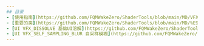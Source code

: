 ```yaml
---
## 目录
- [使用指南](https://github.com/FQMWakeZero/ShaderTools/blob/main/MD/VFXController%20%E8%A7%86%E8%A7%89%E6%8E%A7%E5%88%B6%E5%99%A8%E4%BD%BF%E7%94%A8%E6%8C%87%E5%8D%97.md)
- [重要的类](https://github.com/FQMWakeZero/ShaderTools/blob/main/MD/%E9%87%8D%E8%A6%81%E7%9A%84%E7%B1%BB.md)
- [UI VFX_DISSOLVE 基础UI溶解](https://github.com/FQMWakeZero/ShaderTools/blob/main/MD/UI_VFX_DISSOLVE%20%E5%9F%BA%E7%A1%80UI%E6%BA%B6%E8%A7%A3.md)
- [UI VFX_SELF_SAMPLING_BLUR 自采样模糊](https://github.com/FQMWakeZero/ShaderTools/blob/main/MD/UI%20VFX_SELF_SAMPLING_BLUR%20%E8%87%AA%E9%87%87%E6%A0%B7%E6%A8%A1%E7%B3%8A.md)
---
```

